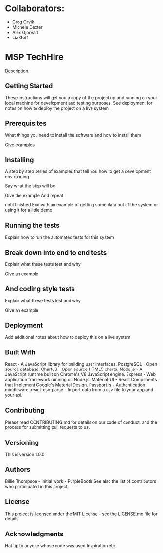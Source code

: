 
# Collaborators:

* Greg Orvik
* Michele Dexter
* Alex Gjorvad
* Liz Goff


# MSP TechHire

Description.

## Getting Started
These instructions will get you a copy of the project up and running on your local machine for development and testing purposes. See deployment for notes on how to deploy the project on a live system.

## Prerequisites
What things you need to install the software and how to install them

Give examples

## Installing
A step by step series of examples that tell you how to get a development env running

Say what the step will be

Give the example
And repeat

until finished
End with an example of getting some data out of the system or using it for a little demo

## Running the tests
Explain how to run the automated tests for this system

## Break down into end to end tests
Explain what these tests test and why

Give an example
## And coding style tests
Explain what these tests test and why

Give an example
## Deployment
Add additional notes about how to deploy this on a live system

## Built With
React - A JavaScript library for building user interfaces.
PostgreSQL - Open source database.
ChartJS - Open source HTML5 charts.
Node.js - A JavaScript runtime built on Chrome's V8 JavaScript engine.
Express - Web application framework running on Node.js.
Material-UI - React Components that Implement Google's Material Design.
Passport.js - Authentication middleware.
react-csv-parse - Import data from a csv file to your app and your api.

## Contributing
Please read CONTRIBUTING.md for details on our code of conduct, and the process for submitting pull requests to us.

## Versioning
This is version 1.0.0

## Authors
Billie Thompson - Initial work - PurpleBooth
See also the list of contributors who participated in this project.

## License
This project is licensed under the MIT License - see the LICENSE.md file for details

## Acknowledgments
Hat tip to anyone whose code was used
Inspiration
etc

